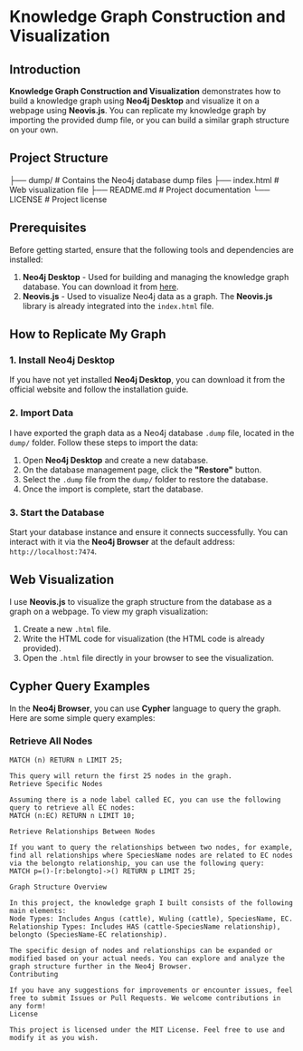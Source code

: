 # Knowledge Graph Construction and Visualization

## Introduction
**Knowledge Graph Construction and Visualization** demonstrates how to build a knowledge graph using **Neo4j Desktop** and visualize it on a webpage using **Neovis.js**. You can replicate my knowledge graph by importing the provided dump file, or you can build a similar graph structure on your own.

## Project Structure

├── dump/                # Contains the Neo4j database dump files
├── index.html           # Web visualization file
├── README.md            # Project documentation
└── LICENSE              # Project license

## Prerequisites
Before getting started, ensure that the following tools and dependencies are installed:

1. **Neo4j Desktop** - Used for building and managing the knowledge graph database. You can download it from [here](https://neo4j.com/download/).
2. **Neovis.js** - Used to visualize Neo4j data as a graph. The **Neovis.js** library is already integrated into the `index.html` file.

## How to Replicate My Graph

### 1. Install Neo4j Desktop
If you have not yet installed **Neo4j Desktop**, you can download it from the official website and follow the installation guide.

### 2. Import Data
I have exported the graph data as a Neo4j database `.dump` file, located in the `dump/` folder. Follow these steps to import the data:

1. Open **Neo4j Desktop** and create a new database.
2. On the database management page, click the **"Restore"** button.
3. Select the `.dump` file from the `dump/` folder to restore the database.
4. Once the import is complete, start the database.

### 3. Start the Database
Start your database instance and ensure it connects successfully. You can interact with it via the **Neo4j Browser** at the default address: `http://localhost:7474`.

## Web Visualization
I use **Neovis.js** to visualize the graph structure from the database as a graph on a webpage. To view my graph visualization:

1. Create a new `.html` file.
2. Write the HTML code for visualization (the HTML code is already provided).
3. Open the `.html` file directly in your browser to see the visualization.

## Cypher Query Examples
In the **Neo4j Browser**, you can use **Cypher** language to query the graph. Here are some simple query examples:

### Retrieve All Nodes
```cypher
MATCH (n) RETURN n LIMIT 25;

This query will return the first 25 nodes in the graph.
Retrieve Specific Nodes

Assuming there is a node label called EC, you can use the following query to retrieve all EC nodes:
MATCH (n:EC) RETURN n LIMIT 10;

Retrieve Relationships Between Nodes

If you want to query the relationships between two nodes, for example, find all relationships where SpeciesName nodes are related to EC nodes via the belongto relationship, you can use the following query:
MATCH p=()-[r:belongto]->() RETURN p LIMIT 25;

Graph Structure Overview

In this project, the knowledge graph I built consists of the following main elements:
Node Types: Includes Angus (cattle), Wuling (cattle), SpeciesName, EC.
Relationship Types: Includes HAS (cattle-SpeciesName relationship), belongto (SpeciesName-EC relationship).

The specific design of nodes and relationships can be expanded or modified based on your actual needs. You can explore and analyze the graph structure further in the Neo4j Browser.
Contributing

If you have any suggestions for improvements or encounter issues, feel free to submit Issues or Pull Requests. We welcome contributions in any form!
License

This project is licensed under the MIT License. Feel free to use and modify it as you wish.
